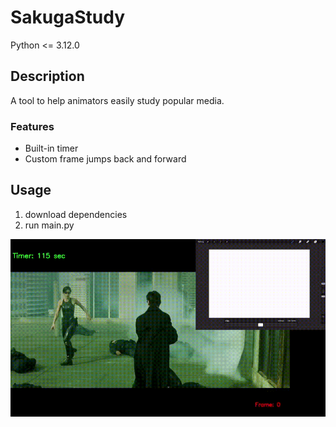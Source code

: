 # SakugaStudy
Python <= 3.12.0  
## Description  
A tool to help animators easily study popular media. 
### Features
- Built-in timer
- Custom frame jumps back and forward
## Usage
1. download dependencies
2. run main.py
 

![](https://github.com/Chrisyk/SakugaStudy/blob/main/Demo.gif)
